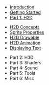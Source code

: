* [Introduction](https://github.com/ncannasse/heaps/wiki)
* [Getting Started](https://github.com/ncannasse/heaps/wiki/Getting-Started)
* [Part 1: H2D](https://github.com/ncannasse/heaps/wiki/Part-1:-H2D)
 + [H2D Concepts](https://github.com/ncannasse/heaps/wiki/H2D-Concepts)
 + [Sprite Properties](https://github.com/ncannasse/heaps/wiki/Sprite-Properties)
 + [H2D Drawable](https://github.com/ncannasse/heaps/wiki/H2D-Drawable)
 + [H2D Animation](https://github.com/ncannasse/heaps/wiki/H2D-Animation)
 + [Displaying Text](https://github.com/ncannasse/heaps/wiki/Displaying-Text)
* Part 2: H3D
* Part 3: Shaders
* Part 4: Sound
* Part 5: Tools
* Part 6: Misc

